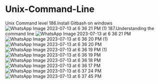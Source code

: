 # Unix-Command-Line
Unix Command level
186.Install Gitbash on windows
![WhatsApp Image 2023-07-13 at 6 36 21 PM (1)](https://github.com/krunalbhongade/Unix-Command-Line/assets/126875304/b5f174ad-c61d-4845-b236-b53d8783c631)
187.Understanding the command line
![WhatsApp Image 2023-07-13 at 6 36 21 PM](https://github.com/krunalbhongade/Unix-Command-Line/assets/126875304/0c04fd86-8887-4935-bf46-45e2c67689a6)
![WhatsApp Image 2023-07-13 at 6 36 20 PM (1)](https://github.com/krunalbhongade/Unix-Command-Line/assets/126875304/f82e730a-73dc-4de3-8613-fb8af26df57f)
![WhatsApp Image 2023-07-13 at 6 36 20 PM](https://github.com/krunalbhongade/Unix-Command-Line/assets/126875304/9dab6fe9-2808-4777-82ee-58a524c8358a)
![WhatsApp Image 2023-07-13 at 6 36 19 PM (1)](https://github.com/krunalbhongade/Unix-Command-Line/assets/126875304/db232219-480e-4ea0-8191-3353fb9ca7a0)
![WhatsApp Image 2023-07-13 at 6 36 19 PM](https://github.com/krunalbhongade/Unix-Command-Line/assets/126875304/60fc9a25-daaa-4f6a-80df-93c222e3c868)
![WhatsApp Image 2023-07-13 at 6 36 18 PM](https://github.com/krunalbhongade/Unix-Command-Line/assets/126875304/a120a1a0-d348-42c3-896b-efe4884de883)
![WhatsApp Image 2023-07-13 at 6 36 17 PM](https://github.com/krunalbhongade/Unix-Command-Line/assets/126875304/4b478db2-c3f9-46c7-8f60-31d8c9c5b982)
![WhatsApp Image 2023-07-13 at 6 37 24 PM](https://github.com/krunalbhongade/Unix-Command-Line/assets/126875304/61d58b77-c2ce-4575-bdbf-0fac08cb5ba8)
![WhatsApp Image 2023-07-13 at 6 37 45 PM](https://github.com/krunalbhongade/Unix-Command-Line/assets/126875304/9cfd6db4-f396-4aba-8007-20de50b8b8b7)

